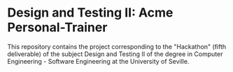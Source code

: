 # Design and Testing II: Acme Personal-Trainer
This repository contains the project corresponding to the "Hackathon" (fifth deliverable) of the subject Design and Testing II of the degree in Computer Engineering - Software Engineering at the University of Seville.